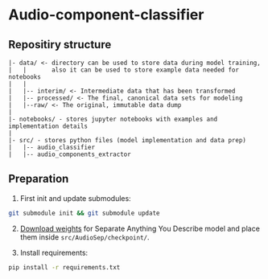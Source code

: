 # Audio-component-classifier

## Repositiry structure
```
|- data/ <- directory can be used to store data during model training,
|   |       also it can be used to store example data needed for notebooks
|   |
|   |-- interim/ <- Intermediate data that has been transformed
|   |-- processed/ <- The final, canonical data sets for modeling
|   |--raw/ <- The original, immutable data dump
|
|- notebooks/ - stores jupyter notebooks with examples and implementation details
|  
|- src/ - stores python files (model implementation and data prep)
|   |-- audio_classifier
|   |-- audio_components_extractor
```

## Preparation
1. First init and update submodules:

  ```bash
  git submodule init && git submodule update
  ```
2. [Download weights](https://huggingface.co/spaces/Audio-AGI/AudioSep/tree/main/checkpoint) for Separate Anything You Describe model and place them inside `src/AudioSep/checkpoint/`.

3. Install requirements:
```bash
pip install -r requirements.txt
```
